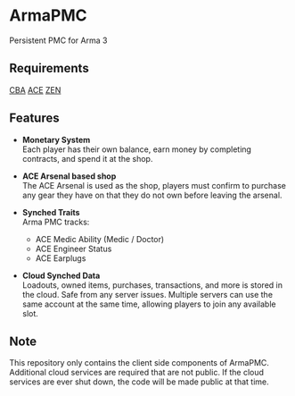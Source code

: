 # ArmaPMC

Persistent PMC for Arma 3

## Requirements

[CBA](https://github.com/CBATeam/CBA_A3/releases/latest)
[ACE](https://github.com/acemod/ace3/release/latest)
[ZEN](https://github.com/zen-mod/ZEN/releases/latest)

## Features

- **Monetary System**  
  Each player has their own balance, earn money by completing contracts, and spend it at the shop.

- **ACE Arsenal based shop**  
  The ACE Arsenal is used as the shop, players must confirm to purchase any gear they have on that they do not own before leaving the arsenal.
  
- **Synched Traits**  
  Arma PMC tracks:
  - ACE Medic Ability (Medic / Doctor)
  - ACE Engineer Status
  - ACE Earplugs

- **Cloud Synched Data**  
  Loadouts, owned items, purchases, transactions, and more is stored in the cloud. Safe from any server issues. Multiple servers can use the same account at the same time, allowing players to join any available slot.

## Note

This repository only contains the client side components of ArmaPMC. Additional cloud services are required that are not public. If the cloud services are ever shut down, the code will be made public at that time.
